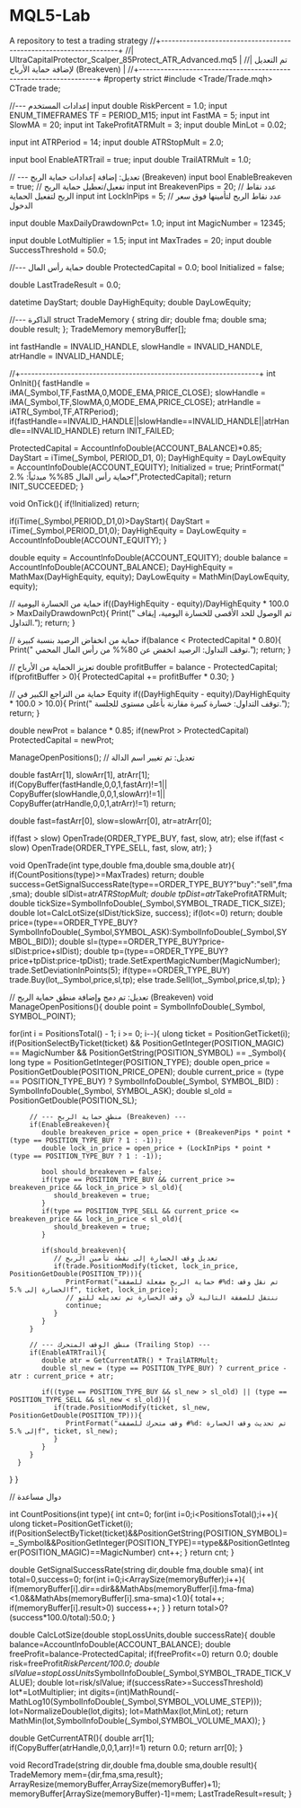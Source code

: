# MQL5-Lab
A repository to test a trading strategy
//+------------------------------------------------------------------+
//| UltraCapitalProtector_Scalper_85Protect_ATR_Advanced.mq5         |
//| تم التعديل لإضافة حماية الأرباح (Breakeven)                      |
//+------------------------------------------------------------------+
#property strict
#include <Trade/Trade.mqh>
CTrade trade;

//--- إعدادات المستخدم
input double RiskPercent = 1.0;
input ENUM_TIMEFRAMES TF = PERIOD_M15;
input int FastMA = 5;
input int SlowMA = 20;
input int TakeProfitATRMult = 3;
input double MinLot = 0.02;

input int ATRPeriod = 14;
input double ATRStopMult = 2.0;

input bool EnableATRTrail = true;
input double TrailATRMult = 1.0;

// --- تعديل: إضافة إعدادات حماية الربح (Breakeven)
input bool EnableBreakeven = true;      // تفعيل/تعطيل حماية الربح
input int  BreakevenPips = 20;          // عدد نقاط الربح لتفعيل الحماية
input int  LockInPips = 5;              // عدد نقاط الربح لتأمينها فوق سعر الدخول

input double MaxDailyDrawdownPct= 1.0;
input int MagicNumber = 12345;

input double LotMultiplier = 1.5;
input int MaxTrades = 20;
input double SuccessThreshold = 50.0;

//--- حماية رأس المال
double ProtectedCapital = 0.0;
bool Initialized = false;

double LastTradeResult = 0.0;

datetime DayStart;
double DayHighEquity;
double DayLowEquity;

//--- الذاكرة
struct TradeMemory { string dir; double fma; double sma; double result; };
TradeMemory memoryBuffer[];

int fastHandle = INVALID_HANDLE, slowHandle = INVALID_HANDLE, atrHandle = INVALID_HANDLE;

//+------------------------------------------------------------------+
int OnInit(){
   fastHandle = iMA(_Symbol,TF,FastMA,0,MODE_EMA,PRICE_CLOSE);
   slowHandle = iMA(_Symbol,TF,SlowMA,0,MODE_EMA,PRICE_CLOSE);
   atrHandle = iATR(_Symbol,TF,ATRPeriod);
   if(fastHandle==INVALID_HANDLE||slowHandle==INVALID_HANDLE||atrHandle==INVALID_HANDLE) return INIT_FAILED;

   ProtectedCapital = AccountInfoDouble(ACCOUNT_BALANCE)*0.85;
   DayStart = iTime(_Symbol, PERIOD_D1, 0);
   DayHighEquity = DayLowEquity = AccountInfoDouble(ACCOUNT_EQUITY);
   Initialized = true;
   PrintFormat(" حماية رأس المال 85%% مبدئياً: %.2f",ProtectedCapital);
   return INIT_SUCCEEDED;
}

void OnTick(){
   if(!Initialized) return;

   if(iTime(_Symbol,PERIOD_D1,0)>DayStart){
      DayStart = iTime(_Symbol,PERIOD_D1,0);
      DayHighEquity = DayLowEquity = AccountInfoDouble(ACCOUNT_EQUITY);
   }

   double equity = AccountInfoDouble(ACCOUNT_EQUITY);
   double balance = AccountInfoDouble(ACCOUNT_BALANCE);
   DayHighEquity = MathMax(DayHighEquity, equity);
   DayLowEquity = MathMin(DayLowEquity, equity);

   // حماية من الخسارة اليومية
   if((DayHighEquity - equity)/DayHighEquity * 100.0 > MaxDailyDrawdownPct){
      Print(" تم الوصول للحد الأقصى للخسارة اليومية، إيقاف التداول.");
      return;
   }

   // حماية من انخفاض الرصيد بنسبة كبيرة
   if(balance < ProtectedCapital * 0.80){
      Print(" توقف التداول: الرصيد انخفض عن 80%% من رأس المال المحمي.");
      return;
   }

   // تعزيز الحماية من الأرباح
   double profitBuffer = balance - ProtectedCapital;
   if(profitBuffer > 0){
      ProtectedCapital += profitBuffer * 0.30;
   }

   // حماية من التراجع الكبير في Equity
   if((DayHighEquity - equity)/DayHighEquity * 100.0 > 10.0){
      Print(" توقف التداول: خسارة كبيرة مقارنة بأعلى مستوى للجلسة.");
      return;
   }

   double newProt = balance * 0.85;
   if(newProt > ProtectedCapital)
      ProtectedCapital = newProt;

   ManageOpenPositions(); // تعديل: تم تغيير اسم الدالة

   double fastArr[1], slowArr[1], atrArr[1];
   if(CopyBuffer(fastHandle,0,0,1,fastArr)!=1||
      CopyBuffer(slowHandle,0,0,1,slowArr)!=1||
      CopyBuffer(atrHandle,0,0,1,atrArr)!=1) return;

   double fast=fastArr[0], slow=slowArr[0], atr=atrArr[0];

   if(fast > slow)
      OpenTrade(ORDER_TYPE_BUY, fast, slow, atr);
   else if(fast < slow)
      OpenTrade(ORDER_TYPE_SELL, fast, slow, atr);
}

void OpenTrade(int type,double fma,double sma,double atr){
   if(CountPositions(type)>=MaxTrades) return;
   double success=GetSignalSuccessRate(type==ORDER_TYPE_BUY?"buy":"sell",fma,sma);
   double slDist=atr*ATRStopMult;
   double tpDist=atr*TakeProfitATRMult;
   double tickSize=SymbolInfoDouble(_Symbol,SYMBOL_TRADE_TICK_SIZE);
   double lot=CalcLotSize(slDist/tickSize, success);
   if(lot<=0) return;
   double price=(type==ORDER_TYPE_BUY?SymbolInfoDouble(_Symbol,SYMBOL_ASK):SymbolInfoDouble(_Symbol,SYMBOL_BID));
   double sl=(type==ORDER_TYPE_BUY?price-slDist:price+slDist);
   double tp=(type==ORDER_TYPE_BUY?price+tpDist:price-tpDist);
   trade.SetExpertMagicNumber(MagicNumber);
   trade.SetDeviationInPoints(5);
   if(type==ORDER_TYPE_BUY) trade.Buy(lot,_Symbol,price,sl,tp);
   else trade.Sell(lot,_Symbol,price,sl,tp);
}

// تعديل: تم دمج وإضافة منطق حماية الربح (Breakeven)
void ManageOpenPositions(){
   double point = SymbolInfoDouble(_Symbol, SYMBOL_POINT);
   
   for(int i = PositionsTotal() - 1; i >= 0; i--){
      ulong ticket = PositionGetTicket(i);
      if(PositionSelectByTicket(ticket) && PositionGetInteger(POSITION_MAGIC) == MagicNumber && PositionGetString(POSITION_SYMBOL) == _Symbol){
         long type = PositionGetInteger(POSITION_TYPE);
         double open_price = PositionGetDouble(POSITION_PRICE_OPEN);
         double current_price = (type == POSITION_TYPE_BUY) ? SymbolInfoDouble(_Symbol, SYMBOL_BID) : SymbolInfoDouble(_Symbol, SYMBOL_ASK);
         double sl_old = PositionGetDouble(POSITION_SL);

         // --- منطق حماية الربح (Breakeven) ---
         if(EnableBreakeven){
            double breakeven_price = open_price + (BreakevenPips * point * (type == POSITION_TYPE_BUY ? 1 : -1));
            double lock_in_price = open_price + (LockInPips * point * (type == POSITION_TYPE_BUY ? 1 : -1));

            bool should_breakeven = false;
            if(type == POSITION_TYPE_BUY && current_price >= breakeven_price && lock_in_price > sl_old){
               should_breakeven = true;
            }
            if(type == POSITION_TYPE_SELL && current_price <= breakeven_price && lock_in_price < sl_old){
               should_breakeven = true;
            }

            if(should_breakeven){
               // تعديل وقف الخسارة إلى نقطة تأمين الربح
               if(trade.PositionModify(ticket, lock_in_price, PositionGetDouble(POSITION_TP))){
                  PrintFormat("حماية الربح مفعلة للصفقة #%d: تم نقل وقف الخسارة إلى %.5f", ticket, lock_in_price);
                  // ننتقل للصفقة التالية لأن وقف الخسارة تم تعديله للتو
                  continue;
               }
            }
         }

         // --- منطق الوقف المتحرك (Trailing Stop) ---
         if(EnableATRTrail){
            double atr = GetCurrentATR() * TrailATRMult;
            double sl_new = (type == POSITION_TYPE_BUY) ? current_price - atr : current_price + atr;
           
            if((type == POSITION_TYPE_BUY && sl_new > sl_old) || (type == POSITION_TYPE_SELL && sl_new < sl_old)){
               if(trade.PositionModify(ticket, sl_new, PositionGetDouble(POSITION_TP))){
                  PrintFormat("وقف متحرك للصفقة #%d: تم تحديث وقف الخسارة إلى %.5f", ticket, sl_new);
               }
            }
         }
      }
   }
}


// دوال مساعدة

int CountPositions(int type){
   int cnt=0;
   for(int i=0;i<PositionsTotal();i++){
      ulong ticket=PositionGetTicket(i);
      if(PositionSelectByTicket(ticket)&&PositionGetString(POSITION_SYMBOL)==_Symbol&&PositionGetInteger(POSITION_TYPE)==type&&PositionGetInteger(POSITION_MAGIC)==MagicNumber)
         cnt++;
   }
   return cnt;
}

double GetSignalSuccessRate(string dir,double fma,double sma){
   int total=0,success=0;
   for(int i=0;i<ArraySize(memoryBuffer);i++){
      if(memoryBuffer[i].dir==dir&&MathAbs(memoryBuffer[i].fma-fma)<1.0&&MathAbs(memoryBuffer[i].sma-sma)<1.0){
         total++; if(memoryBuffer[i].result>0) success++;
      }
   }
   return total>0?(success*100.0/total):50.0;
}

double CalcLotSize(double stopLossUnits,double successRate){
   double balance=AccountInfoDouble(ACCOUNT_BALANCE);
   double freeProfit=balance-ProtectedCapital;
   if(freeProfit<=0) return 0.0;
   double risk=freeProfit*RiskPercent/100.0;
   double slValue=stopLossUnits*SymbolInfoDouble(_Symbol,SYMBOL_TRADE_TICK_VALUE);
   double lot=risk/slValue;
   if(successRate>=SuccessThreshold) lot*=LotMultiplier;
   int digits=(int)MathRound(-MathLog10(SymbolInfoDouble(_Symbol,SYMBOL_VOLUME_STEP)));
   lot=NormalizeDouble(lot,digits);
   lot=MathMax(lot,MinLot);
   return MathMin(lot,SymbolInfoDouble(_Symbol,SYMBOL_VOLUME_MAX));
}

double GetCurrentATR(){
   double arr[1];
   if(CopyBuffer(atrHandle,0,0,1,arr)!=1) return 0.0;
   return arr[0];
}

void RecordTrade(string dir,double fma,double sma,double result){
   TradeMemory mem={dir,fma,sma,result};
   ArrayResize(memoryBuffer,ArraySize(memoryBuffer)+1);
   memoryBuffer[ArraySize(memoryBuffer)-1]=mem;
   LastTradeResult=result;
}

